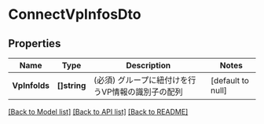 # ConnectVpInfosDto

## Properties
Name | Type | Description | Notes
------------ | ------------- | ------------- | -------------
**VpInfoIds** | **[]string** | (必須) グループに紐付けを行うVP情報の識別子の配列 | [default to null]

[[Back to Model list]](../README.md#documentation-for-models) [[Back to API list]](../README.md#documentation-for-api-endpoints) [[Back to README]](../README.md)

